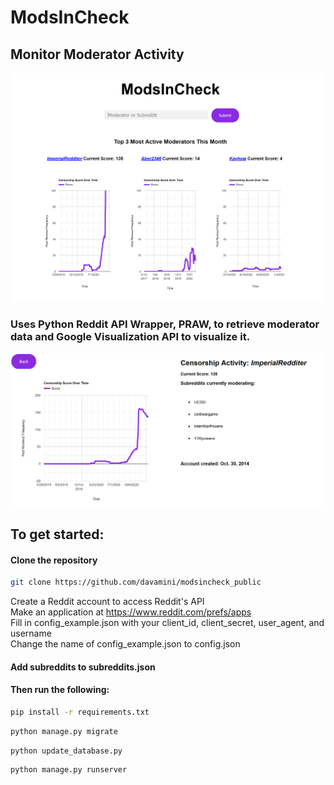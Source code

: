# ModsInCheck
## Monitor Moderator Activity
![Homepage](/images/homepage.PNG)
### Uses Python Reddit API Wrapper, PRAW, to retrieve moderator data and Google Visualization API to visualize it.
![ModExample](/images/mod_example.PNG)
## To get started:
#### Clone the repository
```bash
git clone https://github.com/davamini/modsincheck_public
```
Create a Reddit account to access Reddit's API    
Make an application at https://www.reddit.com/prefs/apps  
Fill in config_example.json with your client_id, client_secret, user_agent, and username  
Change the name of config_example.json to config.json  
####    Add subreddits to subreddits.json
####    Then run the following:
```bash
pip install -r requirements.txt
```
```bash
python manage.py migrate
```
```bash
python update_database.py
```
```python
python manage.py runserver
```